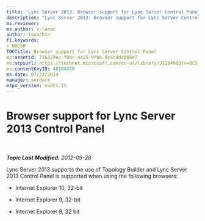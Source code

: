 ```yaml
---
title: 'Lync Server 2013: Browser support for Lync Server Control Panel'
description: "Lync Server 2013: Browser support for Lync Server Control Panel."
ms.reviewer: 
ms.author: v-lanac
author: lanachin
f1.keywords:
- NOCSH
TOCTitle: Browser support for Lync Server Control Panel
ms:assetid: 716829ec-f00c-4425-9fb6-0c4c4d4006e7
ms:mtpsurl: https://technet.microsoft.com/en-us/library/JJ204993(v=OCS.15)
ms:contentKeyID: 48184459
ms.date: 07/23/2014
manager: serdars
mtps_version: v=OCS.15
---
```


# Browser support for Lync Server 2013 Control Panel

<div data-xmlns="http://www.w3.org/1999/xhtml">

<div class="topic" data-xmlns="http://www.w3.org/1999/xhtml" data-msxsl="urn:schemas-microsoft-com:xslt" data-cs="https://msdn.microsoft.com/">

<div data-asp="https://msdn2.microsoft.com/asp">



</div>

<div id="mainSection">

<div id="mainBody">

<span> </span>

_**Topic Last Modified:** 2012-09-28_

Lync Server 2013 supports the use of Topology Builder and Lync Server 2013 Control Panel is supported when using the following browsers:

  - Internet Explorer 10, 32-bit

  - Internet Explorer 9, 32-bit

  - Internet Explorer 8, 32 bit

</div>

<span> </span>

</div>

</div>

</div>

